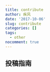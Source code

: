 ```yaml
---
title: contribute
author: 疾风
date: '2017-10-06'
slug: contribute
categories: []
tags:
  - other
nocomment: true
---
```


## 投稿指南




